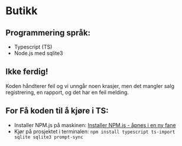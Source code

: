 # Butikk

## Programmering språk:
- Typescript (TS)
- Node.js med sqlite3


## Ikke ferdig!
Koden håndterer feil og vi unngår noen krasjer, men det mangler salg registrering, en rapport, og det har en feil melding.


## For Få koden til å kjøre i TS:
- Installer NPM.js på maskinen: [Installer NPM.js - åpnes i en ny fane](https://www.npmjs.com/package/download)
- Kjør på prosjektet i terminalen: ```npm install typescript ts-import sqlite sqlite3 prompt-sync```
